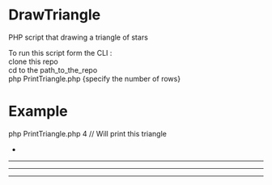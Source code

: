 # DrawTriangle
PHP script that drawing a triangle of stars  

To run this script form the CLI :  
clone this repo  
cd to the path_to_the_repo  
php PrintTriangle.php {specify the number of rows}  

# Example  

php PrintTriangle.php 4 // Will print this triangle  

   *  
  ***  
 *****  
*******  
